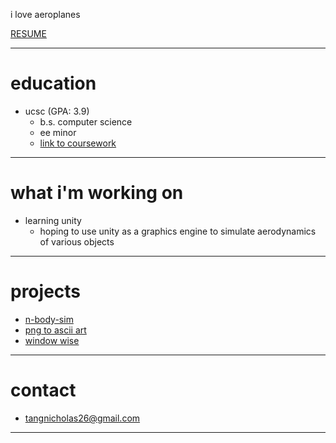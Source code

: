 i love aeroplanes

[RESUME](https://docs.google.com/document/d/1ATWdLgZeNuuMbrkygXd3X8yK5zObZiCE8n-l3l5jxFM/edit?usp=sharing)

---

# education
 - ucsc (GPA: 3.9)
   - b.s. computer science
   - ee minor
   - [link to coursework](https://docs.google.com/document/d/1e5zQoYm-ysLvuQymgnULH0l5_x1_kjQbUc3h2Cs5UnQ/edit?usp=sharing)

---

# what i'm working on
 - learning unity
   - hoping to use unity as a graphics engine to simulate aerodynamics of various objects

---

# projects
 - [n-body-sim](https://github.com/nicholas-tangerine/n-body-sim)
 - [png to ascii art](https://github.com/nicholas-tangerine/png-to-text)
 - [window wise](https://github.com/nicholas-tangerine/WindowWise)

---

# contact
 - [tangnicholas26@gmail.com](mailto:tangnicholas26@gmail.com)

---
